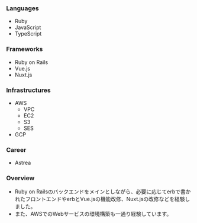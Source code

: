 ### Languages
- Ruby
- JavaScript
- TypeScript

### Frameworks
- Ruby on Rails
- Vue.js
- Nuxt.js

### Infrastructures
- AWS
  - VPC
  - EC2
  - S3
  - SES
- GCP

### Career
- Astrea

### Overview
- Ruby on Railsのバックエンドをメインとしながら、必要に応じてerbで書かれたフロントエンドやerbとVue.jsの機能改修、Nuxt.jsの改修などを経験しました。
- また、AWSでのWebサービスの環境構築も一通り経験しています。
